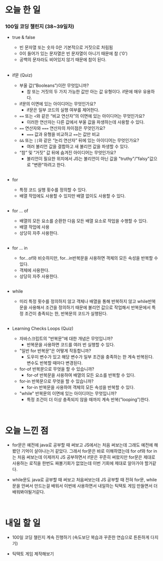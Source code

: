 # 오늘 한 일

### 100일 코딩 챌린지 (38~39일차)

- true & false

  - 빈 문자열 또는 숫자 0은 기본적으로 거짓으로 처림됨
  - 0이 들어가 있는 문자열은 빈 문자열이 아니기 때문에 참 ('0')
  - 공백의 문자라도 비어있지 않기 때문에 참이 된다.

  <br />

- if문 (Quiz)

  - 부울 값(“Booleans”)이란 무엇입니까?
    - 참 또는 거짓의 두 가지 가능한 값만 아는 값 유형이다. if문에 매우 유용하다.
  - if문의 이면에 있는 아이디어는 무엇인가요?
    - if문은 일부 코드의 실행 여부를 제어한다.
  - `==` 또는 `<`와 같은 “비교 연산자”의 이면에 있는 아이디어는 무엇인가요?
    - 이러한 연산자는 다른 값에서 부울 값을 파생하는데 사용할 수 있다.
  - `==` 연산자와 `===` 연산자의 차이점은 무엇인가요?
    - `===` 값과 유형을 비교하고 `==`는 값만 비교
  - `&&` 또는 `||`와 같은 “논리 연산자” 뒤에 있는 아이디어는 무엇인가요?
    - 여러 불리언 값을 결합하고 새 불리언 값을 파생할 수 있다.
  - “참” 및 “거짓” 값 뒤에 숨겨진 아이디어는 무엇인가요?
    - 불리언이 필요한 위치에서 JS는 불리언이 아닌 값을 "truthy"/"falsy"값으로 "변환"하려고 한다.

  <br />

- for

  - 특정 코드 실행 횟수를 정의할 수 있다.
  - 배열 작업에도 사용할 수 있지만 배열 없이도 사용할 수 있다.

  <br />

- for ... of

  - 배열의 모든 요소를 순환한 다음 모든 배열 요소로 작업을 수행할 수 있다.
  - 배열 작업에 사용
  - 상당히 자주 사용한다.

  <br />

- for ... in

  - for...of와 비슷하지만, for...in반복문을 사용하면 객체의 모든 속성을 반복할 수 있다.
  - 객체에 사용한다.
  - 상당히 자주 사용한다.

  <br />

- while

  - 미리 특정 횟수를 정의하지 않고 객체나 배열을 통해 반복하지 않고 while반복문을 사용해서 조건을 정의하기 때문에 불리언 값으로 작업해서 반복문에서 특정 조건이 충족되는 한, 반복문의 코드가 실행된다.

  <br />

- Learning Checks Loops (Quiz)

  - 자바스크립트의 "반복문"에 대한 개념은 무엇입니까?
    - 반복문을 사용하면 코드를 여러 번 실행할 수 있다.
  - "일반 for 반복문"은 어떻게 작동합니까?
    - 도우미 변수가 있고 해당 변수가 일부 조건을 충족하는 한 계속 반복된다. 변수도 반복할 때마다 변경된다.
  - for-of 반복문으로 무엇을 할 수 있습니까?
    - for-of 반복문을 사용하여 배열의 모든 요소를 반복할 수 있다.
  - for-in 반복문으로 무엇을 할 수 있습니까?
    - for-in 반복문을 사용하여 객체의 모든 속성을 반복할 수 있다.
  - "while" 반복문의 이면에 있는 아이디어는 무엇입니까?
    - 특정 조건이 더 이상 충족되지 않을 때까지 계속 반복("looping")한다.

<br />

# 오늘 느낀 점

- for문은 예전에 java로 공부할 때 써보고 JS에서는 처음 써보는데 그래도 예전에 해봤던 기억이 살아나는거 같았다. 그래서 for문은 바로 이해하였는데 for of와 for in는 처음 써보는데 이제까지 JS 공부하면서 if문은 꾸준히 써왔지만 for문은 제대로 사용하는 로직을 한번도 짜볼기회가 없었는데 이번 기회에 제대로 알아가야 할거같다.

- while문도 java로 공부할 때 써보고 처음써보는데 JS 공부할 때 전혀 for문, while문을 안써서 만드는걸 배워서 이번에 사용하면서 내일하는 틱택토 게임 만들면서 더 배워봐야될거같다.

<br />

# 내일 할 일

- 100일 코딩 챌린지 계속 진행하기 (속도보단 복습과 꾸준한 연습으로 튼튼하게 다지기)

- 틱택토 게임 제작해보기
